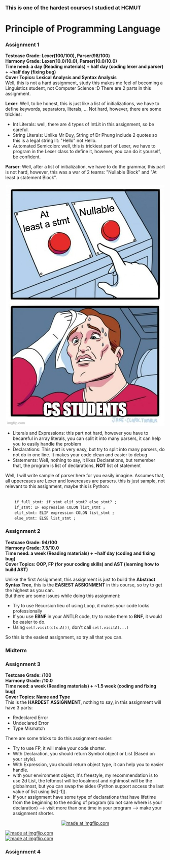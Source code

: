 <h3>This is one of the hardest courses I studied at HCMUT</h3>
<h1>Principle of Programming Language</h1>

<h3>Assignment 1</h3>
<b>Testcase Grade: Lexer(100/100), Parser(98/100)</b><br>
<b>Harmony Grade: Lexer(10.0/10.0), Parser(10.0/10.0)</b><br>
<b>Time need: a day (Reading materials) + half day (coding lexer and parser) + ~half day (fixing bug)</b><br>
<b>Cover Topics: Lexical Analysis and Syntax Analysis</b><br>
Well, this is not a hard assignment, study this makes me feel of becoming a Linguistics student, not Computer Science :D
There are 2 parts in this assignment.

<b>Lexer</b>: Well, to be honest, this is just like a list of initializations, we have to define keywords, separators, literals, ... Not hard, however, there are some trickies:
<ul>
    <li>Int Literals: well, there are 4 types of IntLit in this assignment, so be careful.</li>
    <li>String Literals: Unlike Mr Duy, String of Dr Phung include 2 quotes so this is a legal string lit: "Hello" not Hello.</li>
    <li>Automated Semicolon: well, this is trickiest part of Lexer, we have to program in the Lexer class to define it, however, you can do it yourself, be confident.</li>
</ul>
<b>Parser</b>: Well, after a list of initialization, we have to do the grammar, this part is not hard, however, this was a war of 2 teams: "Nullable Block" and "At least a statement Block".<br>
<p align="center"><img src="meme1.png" style="display: block; margin: auto;"></p>
<ul>
    <li>Literals and Expressions: this part not hard, however you have to becareful in array literals, you can split it into many parsers, it can help you to easily handle the problem</li>
    <li>Declarations: This part is very easy, but try to split into many parsers, do not do in one line. It makes your code clean and easier to debug</li>
    <li>Statements: Well, nothing to say, it likes Declarations, but remember that, the program is list of declarations, <b>NOT</b> list of statement</li>
</ul>
Well, I will write sample of parser here for you easily imagine. Assumes that, all uppercases are Lexer and lowercases are parsers. this is just sample, not relevant to this assignment, maybe this is Python:<br>
<p margin-left="50%">
<code>
    if_full_stmt: if_stmt elif_stmt? else_stmt? ;
    if_stmt: IF expression COLON list_stmt ;
    elif_stmt: ELIF expression COLON list_stmt ;
    else_stmt: ELSE list_stmt ;
</code>
</p>

<h3>Assignment 2</h3>
<b>Testcase Grade: 94/100</b><br>
<b>Harmony Grade: 7.5/10.0</b><br>
<b>Time need: a week (Reading materials) + ~half day (coding and fixing bug)</b><br>
<b>Cover Topics: OOP, FP (for your coding skills) and AST (learning how to build AST)</b><br>

Unlike the first Assignment, this assignment is just to build the <b>Abstract Syntax Tree</b>, this is the <b>EASIEST ASSIGNMENT</b> in this course, so try to get the highest as you can.<br>
But there are some issues while doing this assignment:
<ul>
    <li>Try to use Recursion lieu of using Loop, it makes your code looks professionally</li>
    <li>If you use <b>EBNF</b> in your ANTLR code, try to make them to <b>BNF</b>, it would be easier to do.</li>
    <li>Using <code>self.visit(ctx.A())</code>, don't call <code>self.visitA(...)</code></li>
</ul>
So this is the easiest assignment, so try all that you can.
<h3>Midterm</h3>

<h3>Assignment 3</h3>
<b>Testcase Grade: /100</b><br>
<b>Harmony Grade: /10.0</b><br>
<b>Time need: a week (Reading materials) + ~1.5 week (coding and fixing bug)</b><br>
<b>Cover Topics: Name and Type</b><br>
This is the <b>HARDEST ASSIGNMENT</b>, nothing to say, in this assignment will have 3 parts:
<ul>
    <li>Redeclared Error</li>
    <li>Undeclared Error</li>
    <li>Type Mismatch</li>
</ul>
There are some tricks to do this assignment easier:
<ul>
    <li>Try to use FP, it will make your code shorter.</li>
    <li>With Declaration, you should return Symbol object or List (Based on your style).</li>
    <li>With Expression, you should return object type, it can help you to easier handle.</li>
    <li>with your environment object, it's freestyle, my recommendation is to use 2d List, the leftmost will be localmost and rightmost will be the globalmost, but you can swap the sides (Python support access the last value of list using list[-1]).</li>
    <li>If your assignment have some type of declarations that have lifetime from the beginning to the ending of program (do not care where is your declaration) --> visit more than one time in your program --> make your assignment shorter.</li>

</ul>
<p align="center">
<a href="https://imgflip.com/i/9pp3vf"><img src="https://i.imgflip.com/9pp3vf.jpg" title="made at imgflip.com"/></a><div><a href="https://imgflip.com/memegenerator"></a></div>
<a href="https://imgflip.com/i/9pp463"><img src="https://i.imgflip.com/9pp463.jpg" title="made at imgflip.com"/></a><div><a href="https://imgflip.com/memegenerator"></a></div>
<a href="https://imgflip.com/i/9pp474"><img src="https://i.imgflip.com/9pp474.jpg" title="made at imgflip.com"/></a><div><a href="https://imgflip.com/memegenerator"></a></div>
</p>
<h3>Assignment 4</h3>
